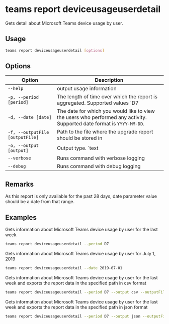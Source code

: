 # teams report deviceusageuserdetail

Gets detail about Microsoft Teams device usage by user.

## Usage

```sh
teams report deviceusageuserdetail [options]
```

## Options

Option|Description
------|-----------
`--help`|output usage information
`-p, --period [period]`|The length of time over which the report is aggregated. Supported values `D7|D30|D90|D180`
`-d, --date [date]`|The date for which you would like to view the users who performed any activity. Supported date format is `YYYY-MM-DD`.
`-f, --outputFile [outputFile]`|Path to the file where the upgrade report should be stored in
`-o, --output [output]`|Output type. `text|json|csv`. Default `text`
`--verbose`|Runs command with verbose logging
`--debug`|Runs command with debug logging

## Remarks

As this report is only available for the past 28 days, date parameter value should be a date from that range.

## Examples

Gets information about Microsoft Teams device usage by user for the last week

```sh
teams report deviceusageuserdetail --period D7
```

Gets information about Microsoft Teams device usage by user for July 1, 2019

```sh
teams report deviceusageuserdetail --date 2019-07-01
```
Gets information about Microsoft Teams device usage by user for the last week and exports the report data in the specified path in csv format

```sh
teams report deviceusageuserdetail --period D7 --output csv --outputFile 'C:/report.csv'
```
Gets information about Microsoft Teams device usage by user for the last week and exports the report data in the specified path in json format

```sh
teams report deviceusageuserdetail --period D7 --output json --outputFile 'C:/report.json'
```